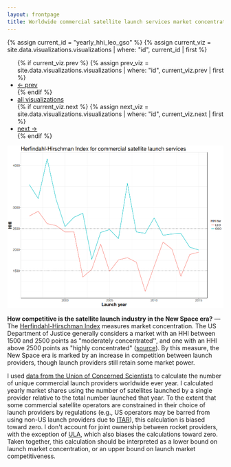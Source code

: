 ```yaml
---
layout: frontpage
title: Worldwide commercial satellite launch services market concentration, 1996-2015
---
```


{% assign current_id = "yearly_hhi_leo_gso" %}
{% assign current_viz = site.data.visualizations.visualizations | where: "id", current_id | first %}

<div class="navbar">
  <div class="navbar-inner">
      <ul class="nav">
          {% if current_viz.prev %}
          {% assign prev_viz = site.data.visualizations.visualizations | where: "id", current_viz.prev | first %}
          <li><a href="{{ current_viz.prev }}.html">← prev</a></li>
          {% endif %}
          <li><a href="../../pages/visualizations.html">all visualizations</a></li>
          {% if current_viz.next %}
          {% assign next_viz = site.data.visualizations.visualizations | where: "id", current_viz.next | first %}
          <li><a href="{{ current_viz.next }}.html">next →</a></li>
          {% endif %}
      </ul>
  </div>
</div>

![Worldwide commercial satellite launch services market concentration, 1996-2015](../../assets/bigpublpics/yearly_hhi_leo_gso.png)

**How competitive is the satellite launch industry in the New Space era?** &mdash; The [Herfindahl-Hirschman Index](https://en.wikipedia.org/wiki/Herfindahl_index) measures market concentration. The US Department of Justice generally considers a market with an HHI between 1500 and 2500 points as "moderately concentrated'', and one with an HHI above 2500 points as "highly concentrated" ([source](https://www.justice.gov/atr/herfindahl-hirschman-index)). By this measure, the New Space era is marked by an increase in competition between launch providers, though launch providers still retain some market power.

I used [data from the Union of Concerned Scientists](https://www.ucsusa.org/nuclear-weapons/space-weapons/satellite-database) to calculate the number of unique commercial launch providers worldwide ever year. I calculated yearly market shares using the number of satellites launched by a single provider relative to the total number launched that year. To the extent that some commercial satellite operators are constrained in their choice of launch providers by regulations (e.g., US operators may be barred from using non-US launch providers due to [ITAR](https://en.wikipedia.org/wiki/International_Traffic_in_Arms_Regulations)), this calculation is biased toward zero. I don't account for joint ownership between rocket providers, with the exception of [ULA](https://en.wikipedia.org/wiki/United_Launch_Alliance), which also biases the calculations toward zero. Taken together, this calculation should be interpreted as a lower bound on launch market concentration, or an upper bound on launch market competitiveness.
